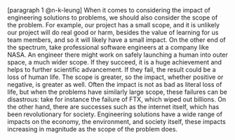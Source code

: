 [paragraph 1 @n-k-leung]
When it comes to considering the impact of engineering solutions to problems, we should also consider the scope of the problem. For example, our project has a small scope, and it is unlikely our project will do real good or harm, besides the value of learning for us team members, and so it will likely have a small impact. On the other end of the spectrum, take professional software engineers at a company like NASA. An engineer there might work on safely launching a human into outer space, a much wider scope. If they succeed, it is a huge achievement and helps to further scientific advancement. If they fail, the result could be a loss of human life. The scope is greater, so the impact, whether positive or negative, is greater as well. Often the impact is not as bad as literal loss of life, but when the problems have similarly large scope, these failures can be disastrous: take for instance the failure of FTX, which wiped out billions. On the other hand, there are successes such as the internet itself, which has been revolutionary for society. Engineering solutions have a wide range of impacts on the economy, the environment, and society itself, these impacts increasing in magnitude as the scope of the problem does.
